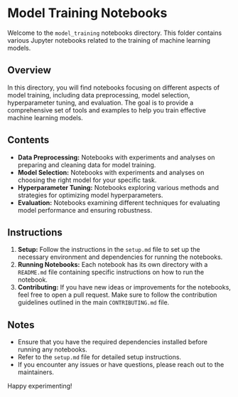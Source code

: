 # Model Training Notebooks

Welcome to the `model_training` notebooks directory. This folder contains various Jupyter notebooks related to the training of machine learning models.

## Overview

In this directory, you will find notebooks focusing on different aspects of model training, including data preprocessing, model selection, hyperparameter tuning, and evaluation. The goal is to provide a comprehensive set of tools and examples to help you train effective machine learning models.

## Contents

- **Data Preprocessing:** Notebooks with experiments and analyses on preparing and cleaning data for model training.
- **Model Selection:** Notebooks with experiments and analyses on choosing the right model for your specific task.
- **Hyperparameter Tuning:** Notebooks exploring various methods and strategies for optimizing model hyperparameters.
- **Evaluation:** Notebooks examining different techniques for evaluating model performance and ensuring robustness.

## Instructions

1. **Setup:** Follow the instructions in the `setup.md` file to set up the necessary environment and dependencies for running the notebooks.
2. **Running Notebooks:** Each notebook has its own directory with a `README.md` file containing specific instructions on how to run the notebook.
3. **Contributing:** If you have new ideas or improvements for the notebooks, feel free to open a pull request. Make sure to follow the contribution guidelines outlined in the main `CONTRIBUTING.md` file.

## Notes

- Ensure that you have the required dependencies installed before running any notebooks.
- Refer to the `setup.md` file for detailed setup instructions.
- If you encounter any issues or have questions, please reach out to the maintainers.

Happy experimenting!
